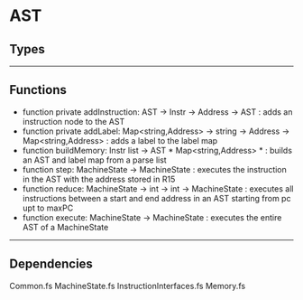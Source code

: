 # AST

## Types



---
## Functions
* function private addInstruction: AST -> Instr -> Address -> AST : adds an instruction node to the AST
* function private addLabel: Map<string,Address> -> string -> Address -> Map<string,Address> : adds a label to the label map
* function buildMemory: Instr list -> AST * Map<string,Address> *  : builds an AST and label map from a parse list
* function step: MachineState -> MachineState : executes the instruction in the AST with the address stored in R15
* function reduce: MachineState -> int -> int -> MachineState : executes all instructions between a start and end address in an AST starting from pc upt to maxPC
* function execute: MachineState -> MachineState : executes the entire AST of a MachineState
---
## Dependencies

Common.fs
MachineState.fs
InstructionInterfaces.fs
Memory.fs